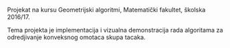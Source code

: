Projekat na kursu Geometrijski algoritmi, Matematički fakultet, školska 2016/17.

Tema projekta je implementacija i vizualna demonstracija rada algoritama za odredjivanje konveksnog omotaca skupa tacaka.
